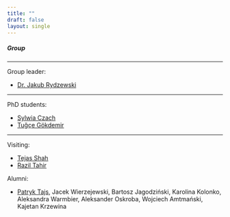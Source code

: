 ```yaml
---
title: ""
draft: false
layout: single
---
```


##### Group
---

Group leader:
* [Dr. Jakub Rydzewski](jakub-rydzewski)  
---

PhD students:
* [Sylwia Czach](sylwia-czach)
* [Tuğçe Gökdemir](tugce-gokdemir)
---

Visiting:
* [Tejas Shah](tejas-shah)
* [Razil Tahir](razil-tahir)

Alumni:
* [Patryk Tajs](patryk-tajs), Jacek Wierzejewski, Bartosz Jagodziński, Karolina Kolonko, Aleksandra Warmbier, Aleksander Oskroba, Wojciech Amtmański, Kajetan Krzewina
